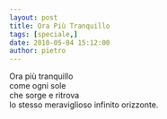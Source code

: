 ```yaml
---
layout: post
title: Ora Più Tranquillo
tags: [speciale,]
date: 2010-05-04 15:12:00
author: pietro
---
```

Ora più tranquillo<br/>come ogni sole<br/>che sorge e ritrova<br/>lo stesso meraviglioso infinito orizzonte.
